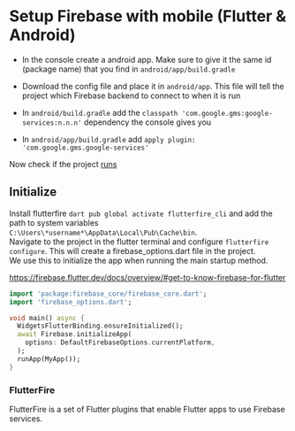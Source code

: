 # Setup Firebase with mobile (Flutter & Android)

* In the console create a android app. Make sure to give it the same id (package name) that you find in `android/app/build.gradle`

* Download the config file and place it in `android/app`. This file will tell the project which Firebase backend to connect to when it is run

* In `android/build.gradle` add the `classpath 'com.google.gms:google-services:n.n.n'` dependency the console gives you

* In `android/app/build.gradle` add `apply plugin: 'com.google.gms.google-services'`

Now check if the project [runs](./../../Mobile/Flutter/VSCode.md#run-emilator)

## Initialize

Install flutterfire `dart pub global activate flutterfire_cli`
and add the path to system variables `C:\Users\*username*\AppData\Local\Pub\Cache\bin`.\
Navigate to the project in the flutter terminal and configure `flutterfire configure`. This will create a firebase_options.dart file in the project.\
We use this to initialize the app when running the main startup method.


https://firebase.flutter.dev/docs/overview/#get-to-know-firebase-for-flutter
```dart
import 'package:firebase_core/firebase_core.dart';
import 'firebase_options.dart';

void main() async {
  WidgetsFlutterBinding.ensureInitialized();
  await Firebase.initializeApp(
    options: DefaultFirebaseOptions.currentPlatform,
  );
  runApp(MyApp());
}
```

### FlutterFire

 FlutterFire is a set of Flutter plugins that enable Flutter apps to use Firebase services.